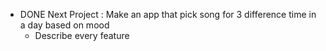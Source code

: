 - DONE Next Project : Make an app that pick song for 3 difference time in a day based on mood
	- Describe every feature